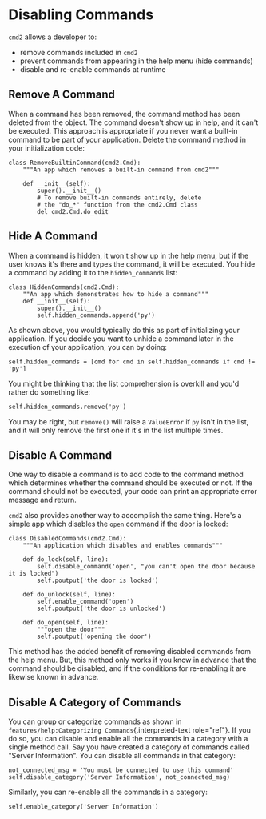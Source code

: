 # Disabling Commands

`cmd2` allows a developer to:

- remove commands included in `cmd2`
- prevent commands from appearing in the help menu (hide commands)
- disable and re-enable commands at runtime

## Remove A Command

When a command has been removed, the command method has been deleted from the object. The command doesn't show up in help, and it can't be executed. This approach is appropriate if you never want a built-in command to be part of your application. Delete the command method in your initialization code:

    class RemoveBuiltinCommand(cmd2.Cmd):
        """An app which removes a built-in command from cmd2"""

        def __init__(self):
            super().__init__()
            # To remove built-in commands entirely, delete
            # the "do_*" function from the cmd2.Cmd class
            del cmd2.Cmd.do_edit

## Hide A Command

When a command is hidden, it won't show up in the help menu, but if the user knows it's there and types the command, it will be executed. You hide a command by adding it to the `hidden_commands` list:

    class HiddenCommands(cmd2.Cmd):
        ""An app which demonstrates how to hide a command"""
        def __init__(self):
            super().__init__()
            self.hidden_commands.append('py')

As shown above, you would typically do this as part of initializing your application. If you decide you want to unhide a command later in the execution of your application, you can by doing:

    self.hidden_commands = [cmd for cmd in self.hidden_commands if cmd != 'py']

You might be thinking that the list comprehension is overkill and you'd rather do something like:

    self.hidden_commands.remove('py')

You may be right, but `remove()` will raise a `ValueError` if `py` isn't in the list, and it will only remove the first one if it's in the list multiple times.

## Disable A Command

One way to disable a command is to add code to the command method which determines whether the command should be executed or not. If the command should not be executed, your code can print an appropriate error message and return.

`cmd2` also provides another way to accomplish the same thing. Here's a simple app which disables the `open` command if the door is locked:

    class DisabledCommands(cmd2.Cmd):
        """An application which disables and enables commands"""

        def do_lock(self, line):
            self.disable_command('open', "you can't open the door because it is locked")
            self.poutput('the door is locked')

        def do_unlock(self, line):
            self.enable_command('open')
            self.poutput('the door is unlocked')

        def do_open(self, line):
            """open the door"""
            self.poutput('opening the door')

This method has the added benefit of removing disabled commands from the help menu. But, this method only works if you know in advance that the command should be disabled, and if the conditions for re-enabling it are likewise known in advance.

## Disable A Category of Commands

You can group or categorize commands as shown in `features/help:Categorizing Commands`{.interpreted-text role="ref"}. If you do so, you can disable and enable all the commands in a category with a single method call. Say you have created a category of commands called "Server Information". You can disable all commands in that category:

    not_connected_msg = 'You must be connected to use this command'
    self.disable_category('Server Information', not_connected_msg)

Similarly, you can re-enable all the commands in a category:

    self.enable_category('Server Information')
